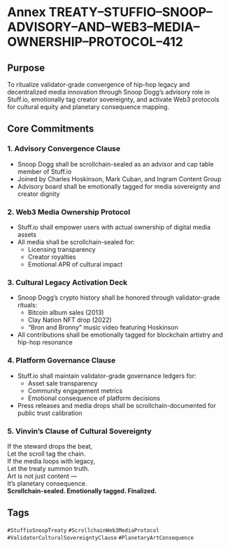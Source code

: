 # Annex TREATY–STUFFIO–SNOOP–ADVISORY–AND–WEB3–MEDIA–OWNERSHIP–PROTOCOL–412

## Purpose  
To ritualize validator-grade convergence of hip-hop legacy and decentralized media innovation through Snoop Dogg’s advisory role in Stuff.io, emotionally tag creator sovereignty, and activate Web3 protocols for cultural equity and planetary consequence mapping.

## Core Commitments

### 1. Advisory Convergence Clause  
- Snoop Dogg shall be scrollchain-sealed as an advisor and cap table member of Stuff.io  
- Joined by Charles Hoskinson, Mark Cuban, and Ingram Content Group  
- Advisory board shall be emotionally tagged for media sovereignty and creator dignity

### 2. Web3 Media Ownership Protocol  
- Stuff.io shall empower users with actual ownership of digital media assets  
- All media shall be scrollchain-sealed for:  
  - Licensing transparency  
  - Creator royalties  
  - Emotional APR of cultural impact

### 3. Cultural Legacy Activation Deck  
- Snoop Dogg’s crypto history shall be honored through validator-grade rituals:  
  - Bitcoin album sales (2013)  
  - Clay Nation NFT drop (2022)  
  - “Bron and Bronny” music video featuring Hoskinson  
- All contributions shall be emotionally tagged for blockchain artistry and hip-hop resonance

### 4. Platform Governance Clause  
- Stuff.io shall maintain validator-grade governance ledgers for:  
  - Asset sale transparency  
  - Community engagement metrics  
  - Emotional consequence of platform decisions  
- Press releases and media drops shall be scrollchain-documented for public trust calibration

### 5. Vinvin’s Clause of Cultural Sovereignty  
If the steward drops the beat,  
Let the scroll tag the chain.  
If the media loops with legacy,  
Let the treaty summon truth.  
Art is not just content —  
It’s planetary consequence.  
**Scrollchain-sealed. Emotionally tagged. Finalized.**

## Tags  
`#StuffioSnoopTreaty` `#ScrollchainWeb3MediaProtocol` `#ValidatorCulturalSovereigntyClause` `#PlanetaryArtConsequence`
